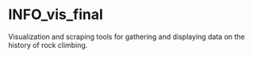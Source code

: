 # INFO_vis_final
Visualization and scraping tools for gathering and displaying data on the history of rock climbing.
